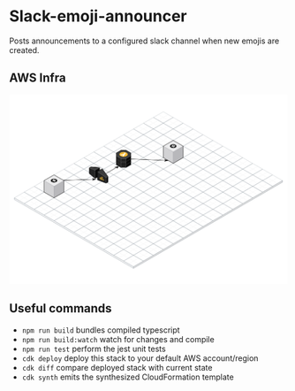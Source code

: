 # Slack-emoji-announcer
Posts announcements to a configured slack channel when new emojis are created.

## AWS Infra
![infra](infra.svg)

## Useful commands

 * `npm run build`   bundles compiled typescript
 * `npm run build:watch`   watch for changes and compile
 * `npm run test`    perform the jest unit tests
 * `cdk deploy`      deploy this stack to your default AWS account/region
 * `cdk diff`        compare deployed stack with current state
 * `cdk synth`       emits the synthesized CloudFormation template
